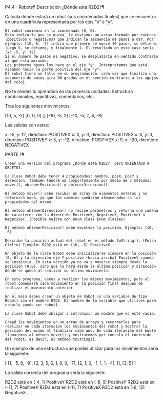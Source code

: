 P4.4 - Robots¶
Descripción ¿Dónde está R2D2?¶

Calcula dónde estará un robot (sus coordenadas finales) que se encuentra en una cuadrícula representada por los ejes "x" e "y".

    El robot comienza en la coordenada (0, 0).
    Para indicarle que se mueva, le enviamos un array formado por enteros (positivos o negativos) que indican la secuencia de pasos a dar. Por ejemplo: [10, 5, -2] indica que primero se mueve 10 pasos, se detiene, luego 5, se detiene, y finalmente 2. El resultado en este caso sería (x: -5, y: 12)
    Si el número de pasos es negativo, se desplazaría en sentido contrario al que está mirando.
    Los primeros pasos los hace en el eje "y". Interpretamos que está mirando hacia la parte positiva del eje "y".
    El robot tiene un fallo en su programación: cada vez que finaliza una secuencia de pasos gira 90 grados en el sentido contrario a las agujas del reloj.

No te olvides lo aprendido en las primeras unidades. Estructura condicionales, repetitivas, comentarios, etc.

Tras los siguientes movimientos:

[10, 5, -2]
[0, 0, 0]
[]
[-10, -5, 2]
[-10, -5, 2, 4, -8]

Las salidas son estas:

x: -5, y: 12, direction: POSITIVEX
x: 0, y: 0, direction: POSITIVEX
x: 0, y: 0, direction: POSITIVEY
x: 5, y: -12, direction: POSITIVEX
x: 9, y: -20, direction: NEGATIVEX

PARTE 1¶

    Crear una versión del programa ¿Dónde está R2D2?, pero ORIENTADO A OBJETOS.

    La clase Robot debe tener 4 propiedades: nombre, posX, posY y direccion. También tendrá un comportamiento por medio de 3 métodos: mover(), obtenerPosicion() y obtenerDireccion().

    El método mover() debe recibir un array de elementos enteros y no retornará nada, ya que los cambios quedarán almacenados en las propiedades del mismo.

    El método obtenerDireccion() no recibe parámetros y retorna una cadena de caracteres con la dirección PositiveX, NegativeX, PositiveY o NegativeY. (Posible mejora con enum class Enum classes)

    El método obtenerPosicion() debe devolver la posición. Ejemplo: (10, -5).

    Describe la posición actual del robot en el método toString(). (Pulsa Ctrl+o) Ejemplo: R2D2 está en (10, -5) PositiveX

    Un objeto de la clase Robot debe inicializarse siempre en la posición (0, 0) y la dirección eje Y positivo (hacia arriba) PositiveY cuando se instancia. En esta versión ya no va a moverse siempre desde la posición (0,0), sino que lo hará desde la última posición y dirección dónde se quedó al realizar su último movimiento.

    En este programa, vamos a realizar los mismos movimientos, pero el robot comenzará cada movimiento en la posición final después de realizar el movimiento anterior.

    En el main debes crear un objeto de Robot (o una variable de tipo Robot) con el nombre R2D2. El nombre de la variable que utilices para crearlo puede ser robot1.

    La clase Robot debe obligar a introducir un nombre que no esté vacío.

    Cread los movimientos en un array de arrays y recorrerlos para realizar en cada iteración los movimientos del robot y mostrar la posición del mismo al finalizar cada uno. En cada iteración del bucle llamaremos al método mover() y mostraremos por consola el contenido del robot, es decir, el método toString().

Un ejemplo de una estructura que podéis utilizar para los movimientos sería la siguiente:

[
[1, -5, 0, -9],
[3, 3, 5, 6, 1, 0, 0, -7],
[2, 1, 0, -1, 1, 1, -4],
[],
[3, 5]
]

La salida correcta del programa sería la siguiente:

R2D2 está en (-4, 1) PositiveY
R2D2 está en (-8, 0) PositiveY
R2D2 está en (-11, 7) PositiveX
R2D2 está en (-11, 7) PositiveX
R2D2 está en (-8, 12) NegativeX
